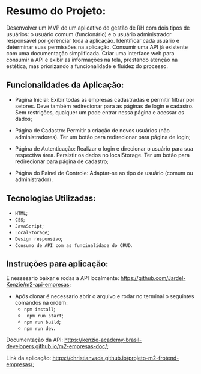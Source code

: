 # Resumo do Projeto:

Desenvolver um MVP de um aplicativo de gestão de RH com dois tipos de usuários: o usuário comum (funcionário) e o usuário administrador responsável por gerenciar toda a aplicação.
Identificar cada usuário e determinar suas permissões na aplicação.
Consumir uma API já existente com uma documentação simplificada.
Criar uma interface web para consumir a API e exibir as informações na tela, prestando atenção na estética, mas priorizando a funcionalidade e fluidez do processo.

## Funcionalidades da Aplicação:

- Página Inicial: Exibir todas as empresas cadastradas e permitir filtrar por setores. Deve também redirecionar para as páginas de login e cadastro. Sem restrições, qualquer um pode entrar nessa página e acessar os dados;

- Página de Cadastro: Permitir a criação de novos usuários (não
  administradores). Ter um botão para redirecionar para página de login;

- Página de Autenticação: Realizar o login e direcionar o usuário para sua respectiva área. Persistir os dados no localStorage. Ter um botão para redirecionar para página de cadastro;

- Página do Painel de Controle: Adaptar-se ao tipo de usuário (comum ou administrador).

## Tecnologias Utilizadas:

- `HTML`;
- `CSS`;
- `JavaScript`;
- `LocalStorage`;
- `Design responsivo`;
- `Consumo de API com as funcinalidade do CRUD`.

## Instruções para aplicação:

É nessesario baixar e rodas a API localmente: https://github.com/Jardel-Kenzie/m2-api-empresas;

- Após clonar é necessario abrir o arquivo e rodar no terminal o seguintes comandos na ordem:
  - `npm install`;
  - ` npm run start`;
  - `npm run build`;
  - `npm run dev`.

Documentação da API: https://kenzie-academy-brasil-developers.github.io/m2-empresas-doc/;

Link da aplicação: https://christianvada.github.io/projeto-m2-frotend-empresas/;
